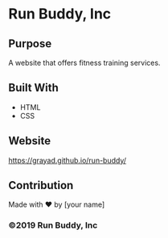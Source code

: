 # Run Buddy, Inc

## Purpose
A website that offers fitness training services. 

## Built With
* HTML
* CSS

## Website
https://grayad.github.io/run-buddy/

## Contribution
Made with ❤️ by [your name]

### ©️2019 Run Buddy, Inc 
